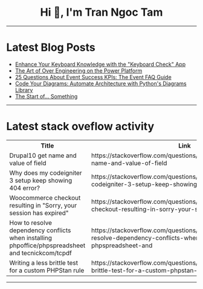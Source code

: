 <h1 align="center">Hi 👋, I'm Tran Ngoc Tam</h1>

---

# Latest Blog Posts 
<!-- BLOG-POST-LIST:START -->
- [Enhance Your Keyboard Knowledge with the &quot;Keyboard Check&quot; App](https://dev.to/safdarali25/enhance-your-keyboard-knowledge-with-the-keyboard-check-app-1d6j)
- [The Art of Over Engineering on the Power Platform](https://dev.to/wyattdave/the-art-of-over-engineering-on-the-power-platform-53k3)
- [25 Questions About Event Success KPIs: The Event FAQ Guide](https://dev.to/mayrashaikh/25-questions-about-event-success-kpis-the-event-faq-guide-377l)
- [Code Your Diagrams: Automate Architecture with Python&#39;s Diagrams Library](https://dev.to/epam_india_python/code-your-diagrams-automate-architecture-with-pythons-diagrams-library-4o5o)
- [The Start of... Something](https://dev.to/arkan501/the-start-of-something-ifp)
<!-- BLOG-POST-LIST:END -->

---

# Latest stack oveflow activity
<table>
  <tr><th>Title</th><th>Link</th></tr>
  <!-- STACKOVERFLOW:START --><tr><td>Drupal10 get name and value of field</td><td>https://stackoverflow.com/questions/79332153/drupal10-get-name-and-value-of-field</td></tr><tr><td>Why does my codeigniter 3 setup keep showing 404 error?</td><td>https://stackoverflow.com/questions/79332080/why-does-my-codeigniter-3-setup-keep-showing-404-error</td></tr><tr><td>Woocommerce checkout resulting in &quot;Sorry, your session has expired&quot;</td><td>https://stackoverflow.com/questions/79332047/woocommerce-checkout-resulting-in-sorry-your-session-has-expired</td></tr><tr><td>How to resolve dependency conflicts when installing phpoffice/phpspreadsheet and tecnickcom/tcpdf</td><td>https://stackoverflow.com/questions/79332017/how-to-resolve-dependency-conflicts-when-installing-phpoffice-phpspreadsheet-and</td></tr><tr><td>Writing a less brittle test for a custom PHPStan rule</td><td>https://stackoverflow.com/questions/79331488/writing-a-less-brittle-test-for-a-custom-phpstan-rule</td></tr><!-- STACKOVERFLOW:END -->
</table>

---


